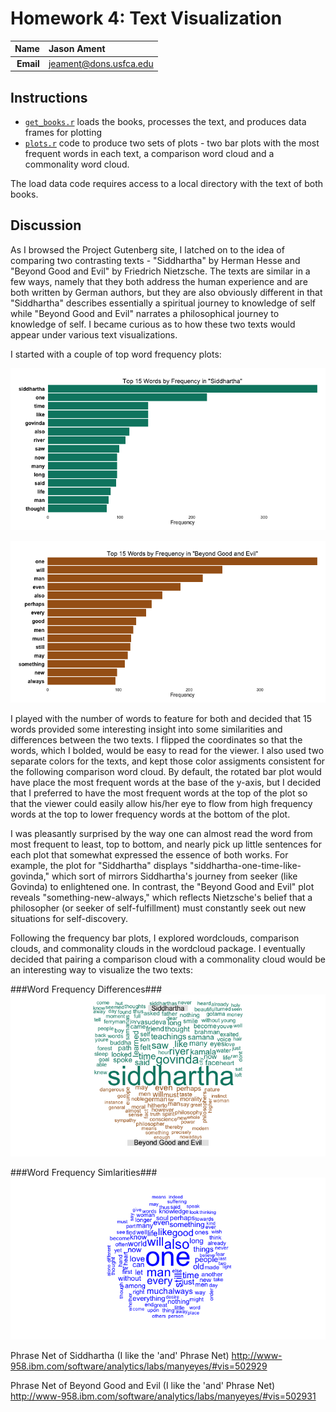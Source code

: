 Homework 4: Text Visualization
==============================

| **Name**  | Jason Ament  |
|----------:|:-------------|
| **Email** | jeament@dons.usfca.edu |

## Instructions ##

- [`get_books.r`](get_books.r) loads the books, processes the text, and produces data frames for plotting
- [`plots.r`](plots.r) code to produce two sets of plots - two bar plots with the most frequent words in each text, a comparison word cloud and a commonality word cloud.

The load data code requires access to a local directory with the text of both books.


## Discussion ##

As I browsed the Project Gutenberg site, I latched on to the idea of comparing two contrasting texts - "Siddhartha" by Herman Hesse and "Beyond Good and Evil" by Friedrich Nietzsche.  The texts are similar in a few ways, namely that they both address the human experience and are both written by German authors, but they are also obviously different in that "Siddhartha" describes essentially a spiritual journey to knowledge of self while "Beyond Good and Evil" narrates a philosophical journey to knowledge of self.  I became curious as to how these two texts would appear under various text visualizations.

I started with a couple of top word frequency plots:

![siddhartha frequency plot](SidFreq.png)

![bge frequency plot](BgeFreq.png)


I played with the number of words to feature for both and decided that 15 words provided some interesting insight into some similarities and differences between the two texts.  I flipped the coordinates so that the words, which I bolded, would be easy to read for the viewer.  I also used two separate colors for the texts, and kept those color assigments consistent for the following comparison word cloud.  By default, the rotated bar plot would have place the most frequent words at the base of the y-axis, but I decided that I preferred to have the most frequent words at the top of the plot so that the viewer could easily allow his/her eye to flow from high frequency words at the top to lower frequency words at the bottom of the plot.  

I was pleasantly surprised by the way one can almost read the word from most frequent to least, top to bottom, and nearly pick up little sentences for each plot that somewhat expressed the essence of both works.  For example, the plot for "Siddhartha" displays "siddhartha-one-time-like-govinda," which sort of mirrors Siddhartha's journey from seeker (like Govinda) to enlightened one.  In contrast, the "Beyond Good and Evil" plot reveals "something-new-always," which reflects Nietzsche's belief that a philosopher (or seeker of self-fulfillment) must constantly seek out new situations for self-discovery.  

Following the frequency bar plots, I explored wordclouds, comparison clouds, and commonality clouds in the wordcloud package.  I eventually decided that pairing a comparison cloud with a commonality cloud would be an interesting way to visualize the two texts:

###Word Frequency Differences###
![comparison cloud](comp_cloud.png)

###Word Frequency Simlarities###
![commonality](commonality.png)




Phrase Net of Siddhartha (I like the 'and' Phrase Net)
http://www-958.ibm.com/software/analytics/labs/manyeyes/#vis=502929

Phrase Net of Beyond Good and Evil (I like the 'and' Phrase Net)
http://www-958.ibm.com/software/analytics/labs/manyeyes/#vis=502931

